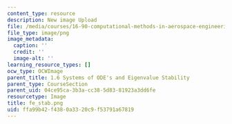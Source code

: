 ```yaml
---
content_type: resource
description: New image Upload
file: /media/courses/16-90-computational-methods-in-aerospace-engineering-spring-2014/ffa99b42f4380a3320c9f53791a67819_fe_stab.png
file_type: image/png
image_metadata:
  caption: ''
  credit: ''
  image-alt: ''
learning_resource_types: []
ocw_type: OCWImage
parent_title: 1.6 Systems of ODE's and Eigenvalue Stability
parent_type: CourseSection
parent_uid: 04ce95ca-3b3a-cc38-5d83-81923a3dd6fe
resourcetype: Image
title: fe_stab.png
uid: ffa99b42-f438-0a33-20c9-f53791a67819
---
```

